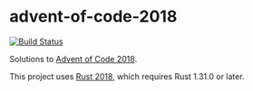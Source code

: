 # advent-of-code-2018

[![Build Status](https://travis-ci.org/maxdavidson/advent-of-code-2018.svg?branch=rust)](https://travis-ci.org/maxdavidson/advent-of-code-2018)

Solutions to [Advent of Code 2018](https://adventofcode.com/2018).

This project uses [Rust 2018](https://blog.rust-lang.org/2018/12/06/Rust-1.31-and-rust-2018.html), which requires Rust 1.31.0 or later.
